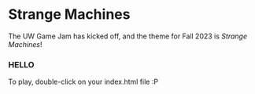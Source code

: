 # Strange Machines

The UW Game Jam has kicked off, and the theme for Fall 2023 is *Strange Machines*!

### HELLO

To play, double-click on your index.html file :P
